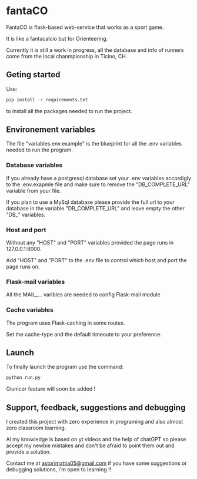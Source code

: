 # fantaCO

FantaCO is flask-based web-service that works as a sport game.

It is like a fantacalcio but for Orienteering.

Currently it is still a work in progress, all the database and info of runners come from the local chanmpionship in Ticino, CH.

## Geting started

Use:
```bash
pip install -r requirements.txt
```
to install all the packages needed to run the project.

## Environement variables
The file "variables.env.example" is the blueprint for all the .env variables needed to run the program.

### Database variables

If you already have a postgresql database set your .env variables accordigly to the .env.exapmle file and make sure to remove the "DB_COMPLETE_URL" variable from your file.

If you plan to use a MySql database please provide the full url to your database in the variable "DB_COMPLETE_URL" and leave empty the other "DB_" variables.

### Host and port
Without any "HOST" and "PORT" variables provided the page runs in 127.0.0.1:8000.

Add "HOST" and "PORT" to the .env file to control which host and port the page runs on.

### Flask-mail variables
All the MAIL_... varibles are needed to config Flask-mail module

### Cache variables
The program uses Flask-caching in some routes.

Set the cache-type and the default timeoute to your preference.

## Launch
To finally launch the program use the command:
```bash
python run.py
```
Giunicor feature will soon be added !

## Support, feedback, suggestions and debugging
I created this project with zero experience in programing and also almost zero classroom learning.

Al my knowledge is based on yt videos and the help of chatGPT so please accept my newbie mistakes and don't be afraid to point them out and provide a solution.

Contact me at astorimattia05@gmail.com if you have some suggestions or debugging solutions, i'm open to learning !!
